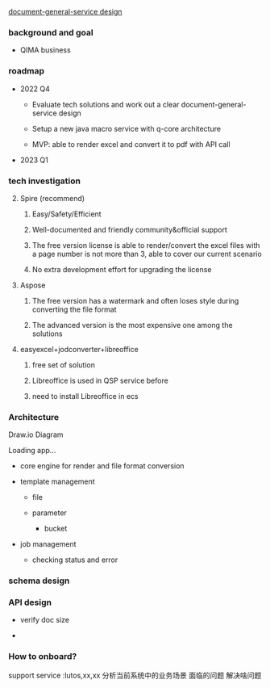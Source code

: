 

[document-general-service design](https://qima.atlassian.net/wiki/spaces/IT/pages/2879520949/document-general-service+design)

### background and goal

-   QIMA business
    
    

### roadmap

-   2022 Q4
    
    -   Evaluate tech solutions and work out a clear document-general-service design
        
    -   Setup a new java macro service with q-core architecture
        
    -   MVP: able to render excel and convert it to pdf with API call
        
-   2023 Q1
    

### tech investigation

        
2.  Spire (recommend)
    
    1.  Easy/Safety/Efficient
        
    2.  Well-documented and friendly community&official support
        
    3.  The free version license is able to render/convert the excel files with a page number is not more than 3, able to cover our current scenario
        
    4.  No extra development effort for upgrading the license
        
3.  Aspose
    
    1.  The free version has a watermark and often loses style during converting the file format
        
    2.  The advanced version is the most expensive one among the solutions
        
4.  easyexcel+jodconverter+libreoffice
    
    1.  free set of solution
        
    2.  Libreoffice is used in QSP service before
        
    3.  need to install Libreoffice in ecs
        

### Architecture

Draw.io Diagram

Loading app...

-   core engine for render and file format conversion
    
-   template management
    
    -   file
        
    -   parameter
        
        -   bucket
            
-   job management
    
    -   checking status and error
        

### schema design

### API design

-   verify doc size
    
-     
    

### How to onboard?


support service :lutos,xx,xx
  分析当前系统中的业务场景
  面临的问题
  解决啥问题
  
